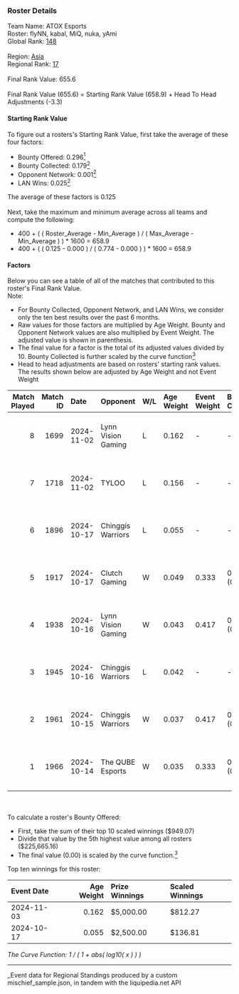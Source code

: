 ### Roster Details<br />
Team Name: ATOX Esports<br />
Roster: flyNN, kabal, MiQ, nuka, yAmi<br />
Global Rank: [148](../../standings_global_2025_04_07.md)<br />
<br />
Region: [Asia]( ../../standings_asia_2025_04_07.md)<br />
Regional Rank: [17]( ../../standings_asia_2025_04_07.md)<br />
<br />
Final Rank Value:  655.6<br />
<br />
Final Rank Value (655.6) = Starting Rank Value (658.9) + Head To Head Adjustments (-3.3)<br />

#### Starting Rank Value<br />
To figure out a rosters's Starting Rank Value, first take the average of these four factors:<br />
- Bounty Offered: 0.296[<sup>1</sup>](#table2)
- Bounty Collected: 0.179[<sup>2</sup>](#table1)
- Opponent Network: 0.001[<sup>2</sup>](#table1)
- LAN Wins: 0.025[<sup>2</sup>](#table1)

The average of these factors is 0.125<br />
<br />
Next, take the maximum and minimum average across all teams and compute the following:<br />
- 400 + ( ( Roster_Average - Min_Average ) / ( Max_Average - Min_Average ) ) * 1600 = 658.9
- 400 + ( ( 0.125 - 0.000 ) / ( 0.774 - 0.000 ) ) * 1600 = 658.9


#### Factors<br />
Below you can see a table of all of the matches that contributed to this roster's Final Rank Value.<br />
Note:<br />

- For Bounty Collected, Opponent Network, and LAN Wins, we consider only the ten best results over the past 6 months.
- Raw values for those factors are multiplied by Age Weight. Bounty and Opponent Network values are also multiplied by Event Weight. The adjusted value is shown in parenthesis.
- The final value for a factor is the total of its adjusted values divided by 10. Bounty Collected is further scaled by the curve function[<sup>3</sup>](#curveFunction)
- Head to head adjustments are based on rosters' starting rank values. The results shown below are adjusted by Age Weight and not Event Weight
<span id="table1"></span><br />


| Match Played | Match ID | Date       | Opponent           | W/L | Age Weight | Event Weight | Bounty Collected | Opponent Network | LAN Wins  | H2H Adj. | Roster                          |
| -: | -: | :- | :- | :- | :- | :- | :- | :- | :- | -: | :- |
|            8 |     1699 | 2024-11-02 | Lynn Vision Gaming | L   | 0.162      | -            | -                | -                | -         |    -2.03 | flyNN, kabal, MiQ, nuka, yAmi   |
|            7 |     1718 | 2024-11-02 | TYLOO              | L   | 0.156      | -            | -                | -                | -         |    -2.12 | flyNN, kabal, MiQ, nuka, yAmi   |
|            6 |     1896 | 2024-10-17 | Chinggis Warriors  | L   | 0.055      | -            | -                | -                | -         |    -0.73 | cool4st, kabal, MiQ, sk0R, yAmi |
|            5 |     1917 | 2024-10-17 | Clutch Gaming      | W   | 0.049      | 0.333        | 0.000 (0.000)    | 0.018 (0.000)    | 1 (0.049) |     0.46 | cool4st, kabal, MiQ, sk0R, yAmi |
|            4 |     1938 | 2024-10-16 | Lynn Vision Gaming | W   | 0.043      | 0.417        | 0.006 (0.000)    | 0.284 (0.005)    | 1 (0.043) |     0.81 | flyNN, kabal, MiQ, nuka, yAmi   |
|            3 |     1945 | 2024-10-16 | Chinggis Warriors  | L   | 0.042      | -            | -                | -                | -         |    -0.56 | cool4st, kabal, MiQ, sk0R, yAmi |
|            2 |     1961 | 2024-10-15 | Chinggis Warriors  | W   | 0.037      | 0.417        | 0.010 (0.000)    | 0.522 (0.008)    | 1 (0.037) |     0.67 | flyNN, kabal, MiQ, nuka, yAmi   |
|            1 |     1966 | 2024-10-14 | The QUBE Esports   | W   | 0.035      | 0.333        | 0.000 (0.000)    | 0.000 (0.000)    | 1 (0.035) |     0.21 | cool4st, kabal, MiQ, sk0R, yAmi |

<br />
<span id="table2"></span><br />
To calculate a roster's Bounty Offered:<br />

- First, take the sum of their top 10 scaled winnings ($949.07)
- Divide that value by the 5th highest value among all rosters ($225,665.16)
- The final value (0.00) is scaled by the curve function.[<sup>3</sup>](#curveFunction)

Top ten winnings for this roster:<br />

| Event Date | Age Weight | Prize Winnings | Scaled Winnings |
| :- | -: | :- | :- |
| 2024-11-03 |      0.162 | $5,000.00      | $812.27         |
| 2024-10-17 |      0.055 | $2,500.00      | $136.81         |


<span id="curveFunction"></span>_The Curve Function: 1 / ( 1 + abs( log10( x ) ) )_<br />

---
_Event data for Regional Standings produced by a custom mischief_sample.json, in tandem with the liquipedia.net API<br />

